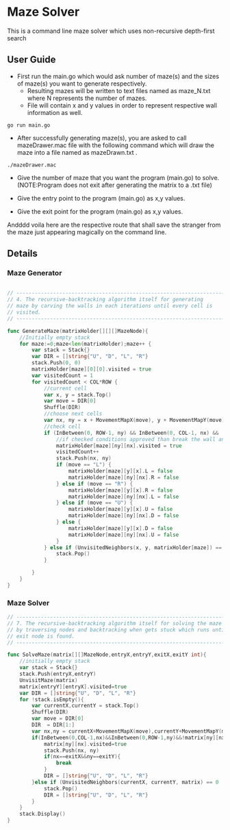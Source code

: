 # Maze Solver
This is a command line maze solver which uses non-recursive depth-first search 

## User Guide

- First run the main.go which would ask number of maze(s) and the sizes of maze(s) you want to generate respectively.
  - Resulting mazes will be written to text files named as maze_N.txt where N represents the number of mazes.
  - File will contain x and y values in order to represent respective wall information as well.
  
```
go run main.go
```

- After successfully generating maze(s), you are asked to call mazeDrawer.mac file with the following command 
  which will draw the maze into a file named as mazeDrawn.txt .
  
```
./mazeDrawer.mac
```

- Give the number of maze that you want the program (main.go) to solve. 
  (NOTE:Program does not exit after generating the matrix to a .txt file)

- Give the entry point to the program (main.go) as x,y values.

- Give the exit point for the program (main.go) as x,y values.

Andddd voila here are the respective route that shall save the stranger from the maze just appearing magically on the command line.

## Details

### Maze Generator
```go

// --------------------------------------------------------------------
// 4. The recursive-backtracking algorithm itself for generating
// maze by carving the walls in each iterations until every cell is
// visited.
// --------------------------------------------------------------------

func GenerateMaze(matrixHolder[][][]MazeNode){
	//Initially empty stack
	for maze:=0;maze<len(matrixHolder);maze++ {
		var stack = Stack{}
		var DIR = []string{"U", "D", "L", "R"}
		stack.Push(0, 0)
		matrixHolder[maze][0][0].visited = true
		var visitedCount = 1
		for visitedCount < COL*ROW {
			//current cell
			var x, y = stack.Top()
			var move = DIR[0]
			Shuffle(DIR)
			//choose next cells
			var nx, ny = x + MovementMapX(move), y + MovementMapY(move)
			//check cell
			if (InBetween(0, ROW-1, ny) && InBetween(0, COL-1, nx) && !matrixHolder[maze][ny][nx].visited) {
				//if checked conditions approved than break the wall and add the node
				matrixHolder[maze][ny][nx].visited = true
				visitedCount++
				stack.Push(nx, ny)
				if (move == "L") {
					matrixHolder[maze][y][x].L = false
					matrixHolder[maze][ny][nx].R = false
				} else if (move == "R") {
					matrixHolder[maze][y][x].R = false
					matrixHolder[maze][ny][nx].L = false
				} else if (move == "U") {
					matrixHolder[maze][y][x].U = false
					matrixHolder[maze][ny][nx].D = false
				} else {
					matrixHolder[maze][y][x].D = false
					matrixHolder[maze][ny][nx].U = false
				}
			} else if (UnvisitedNeighbors(x, y, matrixHolder[maze]) == 0) {
				stack.Pop()
			}

		}
	}
}
```
### Maze Solver
```go
// --------------------------------------------------------------------
// 7. The recursive-backtracking algorithm itself for solving the maze
// by traversing nodes and backtracking when gets stuck which runs until
// exit node is found.
// --------------------------------------------------------------------

func SolveMaze(matrix[][]MazeNode,entryX,entryY,exitX,exitY int){
	//initially empty stack
	var stack = Stack{}
	stack.Push(entryX,entryY)
	UnvisitMaze(matrix)
	matrix[entryY][entryX].visited=true
	var DIR = []string{"U", "D", "L", "R"}
	for !stack.isEmpty(){
		var currentX,currentY = stack.Top()
		Shuffle(DIR)
		var move = DIR[0]
		DIR  = DIR[1:]
		var nx,ny = currentX+MovementMapX(move),currentY+MovementMapY(move)
		if(InBetween(0,COL-1,nx)&&InBetween(0,ROW-1,ny)&&!matrix[ny][nx].visited&&RouteAllowed(matrix[currentY][currentX],move)){
			matrix[ny][nx].visited=true
			stack.Push(nx, ny)
			if(nx==exitX&&ny==exitY){
				break
			}
			DIR = []string{"U", "D", "L", "R"}
		}else if (UnvisitedNeighbors(currentX, currentY, matrix) == 0 || len(DIR)==0) {
			stack.Pop()
			DIR = []string{"U", "D", "L", "R"}
		}
	}
	stack.Display()
}
```
